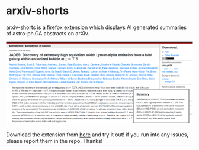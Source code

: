 # arxiv-shorts
arxiv-shorts is a firefox extension which displays AI generated summaries of astro-ph.GA abstracts on arXiv.

![](arxiv-shorts-demo1.png)



Download the extension from [here](extension/2ef7051220f4409e8238-0.1.1.xpi) and try it out! if you run into any issues, please report them in the repo. Thanks!


